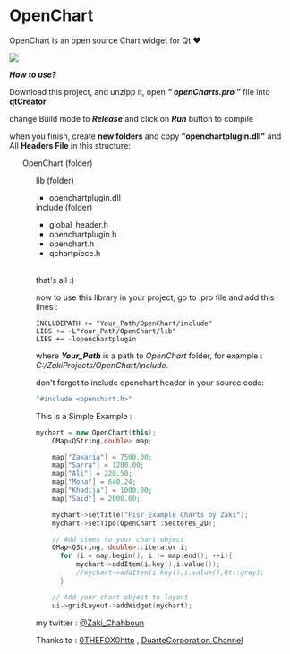 OpenChart
=========

OpenChart is an open source Chart widget for Qt ♥

<img src='https://cn.pling.com/img//hive/content-pre3/157440-3.png'/>

***How to use?***

Download this project, and unzipp it, open ***" openCharts.pro "*** file into **qtCreator**

change Build mode to ***Release*** and click on ***Run*** button to compile

when you finish, create **new folders** and copy **"openchartplugin.dll"** and All **Headers File** in this structure:

<ul>
  OpenChart (folder)
  <ul>
      lib (folder)
      <ul>
        <li>openchartplugin.dll</li>
      </ul>
      include (folder)
      <ul>
        <li>global_header.h</li>
        <li>openchartplugin.h</li>
        <li>openchart.h</li>
        <li>qchartpiece.h</li>
      </ul>
  <ul>
</ul>

<br>
that's all :)

now to use this library in your project, go to .pro file and add this lines :

```qmake
INCLUDEPATH += "Your_Path/OpenChart/include"
LIBS += -L"Your_Path/OpenChart/lib"
LIBS += -lopenchartplugin

```
where ***Your_Path*** is a path to *OpenChart* folder, for example : *C:/ZakiProjects/OpenChart/include*.

don't forget to include openchart header in your source code:
```c++
"#include <openchart.h>" 
```

This is a Simple Example :

```c++ 
mychart = new OpenChart(this);
    QMap<QString,double> map;

    map["Zakaria"] = 7500.00;
    map["Sarra"] = 1200.00;
    map["Ali"] = 220.50;
    map["Mona"] = 640.24;
    map["Khadija"] = 1000.00;
    map["Said"] = 2000.00;

    mychart->setTitle("Fisr Example Charts by Zaki");
    mychart->setTipo(OpenChart::Sectores_2D);

    // Add items to your chart object
    QMap<QString, double>::iterator i;
      for (i = map.begin(); i != map.end(); ++i){
          mychart->addItem(i.key(),i.value());
          //mychart->addItem(i.key(),i.value(),Qt::gray);
      }

    // Add your chart object to layout
    ui->gridLayout->addWidget(mychart);
```


my twitter : <a href='https://www.twitter.com/zaki_chahboun'>@Zaki_Chahboun</a>

Thanks to :
<a href='https://www.opendesktop.org/member/267936/'>0THEFOX0http</a> ,
<a href='https://www.youtube.com/channel/UC6CdzK3QAxtr7giBwqk5eUA'>DuarteCorporation Channel</a>

